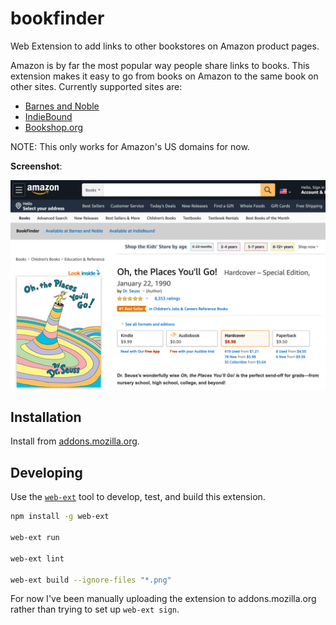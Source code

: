 # bookfinder

Web Extension to add links to other bookstores on Amazon product pages.

Amazon is by far the most popular way people share links to books. This
extension makes it easy to go from books on Amazon to the same book on other sites. Currently supported sites are:

- [Barnes and Noble](https://www.barnesandnoble.com/)
- [IndieBound](https://www.indiebound.org/)
- [Bookshop.org](https://bookshop.org//)

NOTE: This only works for Amazon's US domains for now.

**Screenshot**:

![Bookfinder on Amazon](bookfinder.png)

## Installation

Install from [addons.mozilla.org][amo].

[amo]: https://addons.mozilla.org/en-US/firefox/addon/bookfinder/

## Developing

Use the [`web-ext`](https://github.com/mozilla/web-ext) tool to develop, test,
and build this extension.

```sh
npm install -g web-ext

web-ext run

web-ext lint

web-ext build --ignore-files "*.png"
```

For now I've been manually uploading the extension to addons.mozilla.org rather
than trying to set up `web-ext sign`.
